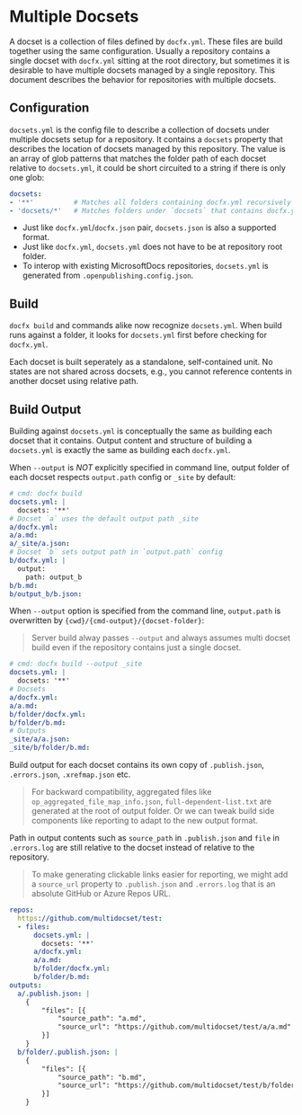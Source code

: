 # Multiple Docsets

A docset is a collection of files defined by `docfx.yml`. These files are build together using the same configuration. Usually a repository contains a single docset with `docfx.yml` sitting at the root directory, but sometimes it is desirable to have multiple docsets managed by a single repository.
This document describes the behavior for repositories with multiple docsets.

## Configuration

`docsets.yml` is the config file to describe a collection of docsets under multiple docsets setup for a repository. It contains a `docsets` property that describes the location of docsets managed by this repository. The value is an array of glob patterns that matches the folder path of each docset relative to `docsets.yml`, it could be short circuited to a string if there is only one glob:

```yml
docsets:
- '**'          # Matches all folders containing docfx.yml recursively
- 'docsets/*'   # Matches folders under `docsets` that contains docfx.yml
```

- Just like `docfx.yml`/`docfx.json` pair, `docsets.json` is also a supported format.
- Just like `docfx.yml`, `docsets.yml` does not have to be at repository root folder.
- To interop with existing MicrosoftDocs repositories, `docsets.yml` is generated from `.openpublishing.config.json`.

## Build

`docfx build` and commands alike now recognize `docsets.yml`. When build runs against a folder, it looks for `docsets.yml` first before checking for `docfx.yml`.

Each docset is built seperately as a standalone, self-contained unit. No states are not shared across docsets, e.g., you cannot reference contents in another docset using relative path.

## Build Output

Building against `docsets.yml` is conceptually the same as building each docset that it contains. Output content and structure of building a `docsets.yml` is exactly the same as building each `docfx.yml`.

When `--output` is _NOT_ explicitly specified in command line, output folder of each docset respects `output.path` config or `_site` by default:

```yml
# cmd: docfx build
docsets.yml: |
  docsets: '**'
# Docset `a` uses the default output path _site
a/docfx.yml:
a/a.md:
a/_site/a.json:
# Docset `b` sets output path in `output.path` config
b/docfx.yml: |
  output:
    path: output_b
b/b.md:
b/output_b/b.json:
```

When `--output` option is specified from the command line, `output.path` is overwritten by `{cwd}/{cmd-output}/{docset-folder}`:

> Server build alway passes `--output` and always assumes  multi docset build even if the repository contains just a single docset.

```yml
# cmd: docfx build --output _site
docsets.yml: |
  docsets: '**'
# Docsets
a/docfx.yml:
a/a.md:
b/folder/docfx.yml:
b/folder/b.md:
# Outputs
_site/a/a.json:
_site/b/folder/b.md:
```

Build output for each docset contains its own copy of `.publish.json`, `.errors.json`, `.xrefmap.json` etc.

> For backward compatibility, aggregated files like `op_aggregated_file_map_info.json`, `full-dependent-list.txt` are generated at the root of output folder. Or we can tweak build side components like reporting to adapt to the new output format.

Path in output contents such as `source_path` in `.publish.json` and `file` in `.errors.log` are still relative to the docset instead of relative to the repository.

> To make generating clickable links easier for reporting, we might add a `source_url` property to `.publish.json` and `.errors.log` that is an absolute GitHub or Azure Repos URL.

```yml
repos:
  https://github.com/multidocset/test:
  - files:
      docsets.yml: |
        docsets: '**'
      a/docfx.yml:
      a/a.md:
      b/folder/docfx.yml:
      b/folder/b.md:
outputs:
  a/.publish.json: |
    {
        "files": [{
            "source_path": "a.md",
            "source_url": "https://github.com/multidocset/test/a/a.md"
        }]
    }
  b/folder/.publish.json: |
    {
        "files": [{
            "source_path": "b.md",
            "source_url": "https://github.com/multidocset/test/b/folder/b.md"
        }]
    }
```


